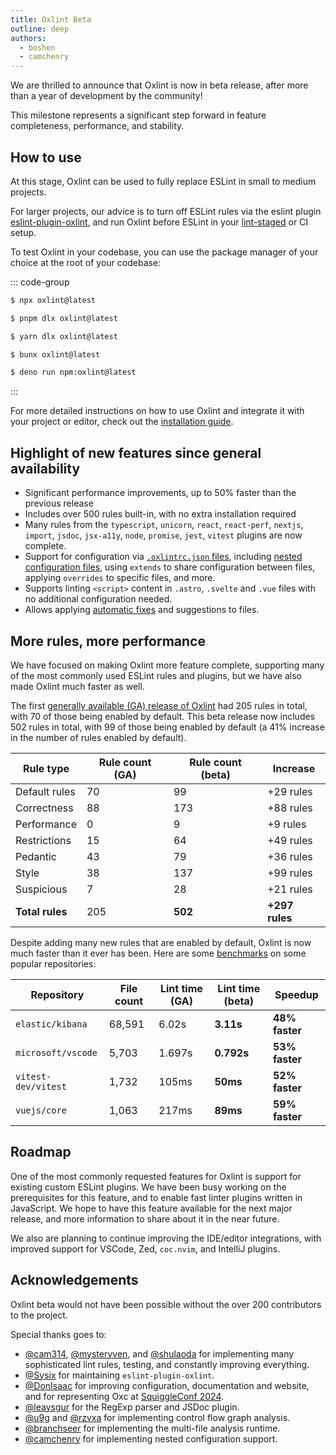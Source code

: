 ```yaml
---
title: Oxlint Beta
outline: deep
authors:
  - boshen
  - camchenry
---
```


<AppBlogPostHeader />

We are thrilled to announce that Oxlint is now in beta release, after more than a year of development by the community!

This milestone represents a significant step forward in feature completeness, performance, and stability.

## How to use

At this stage, Oxlint can be used to fully replace ESLint in small to medium projects.

For larger projects, our advice is to turn off ESLint rules via the eslint plugin [eslint-plugin-oxlint](https://www.npmjs.com/package/eslint-plugin-oxlint), and run Oxlint before ESLint in your [lint-staged](https://github.com/lint-staged/lint-staged) or CI setup.

To test Oxlint in your codebase, you can use the package manager of your choice at the root of your codebase:

::: code-group

```sh [npm]
$ npx oxlint@latest
```

```sh [pnpm]
$ pnpm dlx oxlint@latest
```

```sh [yarn]
$ yarn dlx oxlint@latest
```

```sh [bun]
$ bunx oxlint@latest
```

```sh [deno]
$ deno run npm:oxlint@latest
```

:::

For more detailed instructions on how to use Oxlint and integrate it with your project or editor, check out the [installation guide](/docs/guide/usage/linter).

## Highlight of new features since general availability

- Significant performance improvements, up to 50% faster than the previous release
- Includes over 500 rules built-in, with no extra installation required
- Many rules from the `typescript`, `unicorn`, `react`, `react-perf`, `nextjs`, `import`, `jsdoc`, `jsx-a11y`, `node`, `promise`, `jest`, `vitest` plugins are now complete.
- Support for configuration via [`.oxlintrc.json` files](/docs/guide/usage/linter/nested-config.html#configuration-file-format), including [nested configuration files](/docs/guide/usage/linter/nested-config.html), using `extends` to share configuration between files, applying `overrides` to specific files, and more.
- Supports linting `<script>` content in `.astro`, `.svelte` and `.vue` files with no additional configuration needed.
- Allows applying [automatic fixes](/docs/guide/usage/linter/automatic-fixes.html) and suggestions to files.

## More rules, more performance

We have focused on making Oxlint more feature complete, supporting many of the most commonly used ESLint rules and plugins, but we have also made Oxlint much faster as well.

The first [generally available (GA) release of Oxlint](./2023-12-12-announcing-oxlint.md) had 205 rules in total, with 70 of those being enabled by default. This beta release now includes 502 rules in total, with 99 of those being enabled by default (a 41% increase in the number of rules enabled by default).

| Rule type       | Rule count (GA) | Rule count (beta) | Increase       |
| --------------- | --------------- | ----------------- | -------------- |
| Default rules   | 70              | 99                | +29 rules      |
| Correctness     | 88              | 173               | +88 rules      |
| Performance     | 0               | 9                 | +9 rules       |
| Restrictions    | 15              | 64                | +49 rules      |
| Pedantic        | 43              | 79                | +36 rules      |
| Style           | 38              | 137               | +99 rules      |
| Suspicious      | 7               | 28                | +21 rules      |
| **Total rules** | 205             | **502**           | **+297 rules** |

Despite adding many new rules that are enabled by default, Oxlint is now much faster than it ever has been. Here are some [benchmarks](https://gist.github.com/camchenry/cb09f6fae14ec1e3df1f72938b7350c8) on some popular repositories:

| Repository          | File count | Lint time (GA) | Lint time (beta) | Speedup        |
| ------------------- | ---------- | -------------- | ---------------- | -------------- |
| `elastic/kibana`    | 68,591     | 6.02s          | **3.11s**        | **48% faster** |
| `microsoft/vscode`  | 5,703      | 1.697s         | **0.792s**       | **53% faster** |
| `vitest-dev/vitest` | 1,732      | 105ms          | **50ms**         | **52% faster** |
| `vuejs/core`        | 1,063      | 217ms          | **89ms**         | **59% faster** |

## Roadmap

One of the most commonly requested features for Oxlint is support for existing custom ESLint plugins. We have been busy working on the prerequisites for this feature, and to enable fast linter plugins written in JavaScript. We hope to have this feature available for the next major release, and more information to share about it in the near future.

We also are planning to continue improving the IDE/editor integrations, with improved support for VSCode, Zed, `coc.nvim`, and IntelliJ plugins.

## Acknowledgements

Oxlint beta would not have been possible without the over 200 contributors to the project.

Special thanks goes to:

- [@cam314](https://github.com/camc314), [@mysteryven](https://github.com/mysteryven), and [@shulaoda](https://github.com/shulaoda) for implementing many sophisticated lint rules, testing, and constantly improving everything.
- [@Sysix](https://github.com/Sysix) for maintaining `eslint-plugin-oxlint`.
- [@DonIsaac](https://github.com/DonIsaac) for improving configuration, documentation and website, and for representing Oxc at [SquiggleConf 2024](https://2024.squiggleconf.com).
- [@leaysgur](https://github.com/leaysgur) for the RegExp parser and JSDoc plugin.
- [@u9g](https://github.com/u9g) and [@rzvxa](https://github.com/rzvxa) for implementing control flow graph analysis.
- [@branchseer](https://github.com/branchseer) for implementing the multi-file analysis runtime.
- [@camchenry](https://github.com/camchenry) for implementing nested configuration support.
